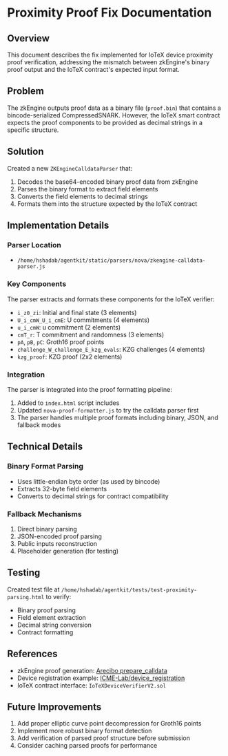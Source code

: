 # Proximity Proof Fix Documentation

## Overview
This document describes the fix implemented for IoTeX device proximity proof verification, addressing the mismatch between zkEngine's binary proof output and the IoTeX contract's expected input format.

## Problem
The zkEngine outputs proof data as a binary file (`proof.bin`) that contains a bincode-serialized CompressedSNARK. However, the IoTeX smart contract expects the proof components to be provided as decimal strings in a specific structure.

## Solution
Created a new `ZKEngineCalldataParser` that:
1. Decodes the base64-encoded binary proof data from zkEngine
2. Parses the binary format to extract field elements
3. Converts the field elements to decimal strings
4. Formats them into the structure expected by the IoTeX contract

## Implementation Details

### Parser Location
- `/home/hshadab/agentkit/static/parsers/nova/zkengine-calldata-parser.js`

### Key Components
The parser extracts and formats these components for the IoTeX verifier:
- `i_z0_zi`: Initial and final state (3 elements)
- `U_i_cmW_U_i_cmE`: U commitments (4 elements)
- `u_i_cmW`: u commitment (2 elements)
- `cmT_r`: T commitment and randomness (3 elements)
- `pA`, `pB`, `pC`: Groth16 proof points
- `challenge_W_challenge_E_kzg_evals`: KZG challenges (4 elements)
- `kzg_proof`: KZG proof (2x2 elements)

### Integration
The parser is integrated into the proof formatting pipeline:
1. Added to `index.html` script includes
2. Updated `nova-proof-formatter.js` to try the calldata parser first
3. The parser handles multiple proof formats including binary, JSON, and fallback modes

## Technical Details

### Binary Format Parsing
- Uses little-endian byte order (as used by bincode)
- Extracts 32-byte field elements
- Converts to decimal strings for contract compatibility

### Fallback Mechanisms
1. Direct binary parsing
2. JSON-encoded proof parsing
3. Public inputs reconstruction
4. Placeholder generation (for testing)

## Testing
Created test file at `/home/hshadab/agentkit/tests/test-proximity-parsing.html` to verify:
- Binary proof parsing
- Field element extraction
- Decimal string conversion
- Contract formatting

## References
- zkEngine proof generation: [Arecibo prepare_calldata](https://github.com/wyattbenno777/arecibo/blob/wyatt_dev/src/onchain/compressed/mod.rs#L230)
- Device registration example: [ICME-Lab/device_registration](https://github.com/ICME-Lab/device_registration/blob/main/src/main.rs#L150)
- IoTeX contract interface: `IoTeXDeviceVerifierV2.sol`

## Future Improvements
1. Add proper elliptic curve point decompression for Groth16 points
2. Implement more robust binary format detection
3. Add verification of parsed proof structure before submission
4. Consider caching parsed proofs for performance